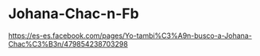 Johana-Chac-n-Fb
================

https://es-es.facebook.com/pages/Yo-tambi%C3%A9n-busco-a-Johana-Chac%C3%B3n/479854238703298
